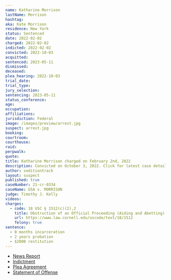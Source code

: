 ```yaml
---
name: Katharine Morrison
lastName: Morrison
hashtag:
aka: Kate Morrison
residence: New York
status: Sentenced
date: 2022-02-02
charged: 2022-02-02
indicted: 2022-02-02
convicted: 2022-10-03
acquitted:
sentenced: 2023-05-11
dismissed:
deceased:
plea_hearing: 2022-10-03
trial_date:
trial_type:
jury_selection:
sentencing: 2023-05-11
status_conference:
age:
occupation:
affiliations:
jurisdiction: Federal
image: /images/preview/arrest.jpg
suspect: arrest.jpg
booking:
courtroom:
courthouse:
raid:
perpwalk:
quote:
title: Katharine Morrison charged on February 2nd, 2022
description: Convicted on October 3, 2022. Click for latest case details.
author: seditiontrack
layout: suspect
published: true
caseNumber: 21-cr-0334
caseName: USA v. MORRISON
judge: Timothy J. Kelly
videos:
charges:
  - code: 18 USC § 1512(c)(2),2
    title: Obstruction of an Official Proceeding (Aiding and Abetting)
    url: https://www.law.cornell.edu/uscode/text/18/1512
    felony: true
sentence:
  - 8 months incarceration
  - 2 years probation
  - $2000 restitution
---
```


- [News Report](https://www.whec.com/livingston-county-ny-news/livingston-county-woman-indicted-for-capitol-riot/6426541/)
- [Indictment](https://www.justice.gov/usao-dc/case-multi-defendant/file/1473421/download)
- [Plea Agreement](https://www.justice.gov/usao-dc/case-multi-defendant/file/1540346/download)
- [Statement of Offense](https://www.justice.gov/usao-dc/case-multi-defendant/file/1540351/download)
